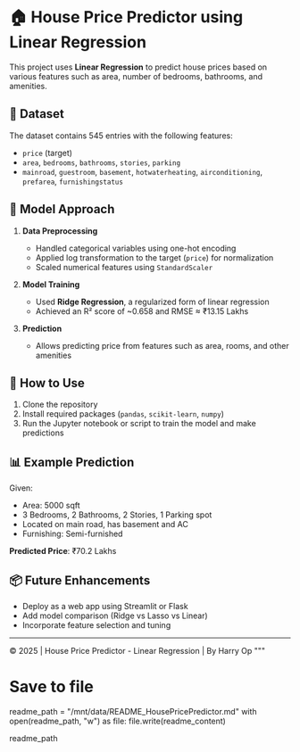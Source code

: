 
# 🏠 House Price Predictor using Linear Regression

This project uses **Linear Regression** to predict house prices based on various features such as area, number of bedrooms, bathrooms, and amenities.

## 📂 Dataset
The dataset contains 545 entries with the following features:
- `price` (target)
- `area`, `bedrooms`, `bathrooms`, `stories`, `parking`
- `mainroad`, `guestroom`, `basement`, `hotwaterheating`, `airconditioning`, `prefarea`, `furnishingstatus`

## 🧠 Model Approach

1. **Data Preprocessing**
    - Handled categorical variables using one-hot encoding
    - Applied log transformation to the target (`price`) for normalization
    - Scaled numerical features using `StandardScaler`

2. **Model Training**
    - Used **Ridge Regression**, a regularized form of linear regression
    - Achieved an R² score of ~0.658 and RMSE ≈ ₹13.15 Lakhs

3. **Prediction**
    - Allows predicting price from features such as area, rooms, and other amenities

## 🚀 How to Use

1. Clone the repository
2. Install required packages (`pandas`, `scikit-learn`, `numpy`)
3. Run the Jupyter notebook or script to train the model and make predictions

## 📊 Example Prediction
Given:
- Area: 5000 sqft
- 3 Bedrooms, 2 Bathrooms, 2 Stories, 1 Parking spot
- Located on main road, has basement and AC
- Furnishing: Semi-furnished

**Predicted Price**: ₹70.2 Lakhs

## 📦 Future Enhancements
- Deploy as a web app using Streamlit or Flask
- Add model comparison (Ridge vs Lasso vs Linear)
- Incorporate feature selection and tuning

---

© 2025 | House Price Predictor - Linear Regression | By Harry Op
"""

# Save to file
readme_path = "/mnt/data/README_HousePricePredictor.md"
with open(readme_path, "w") as file:
    file.write(readme_content)

readme_path




